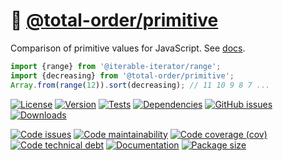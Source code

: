 :orange: [@total-order/primitive](https://total-order.github.io/primitive)
==

Comparison of primitive values for JavaScript.
See [docs](https://total-order.github.io/primitive/index.html).

```js
import {range} from '@iterable-iterator/range';
import {decreasing} from '@total-order/primitive';
Array.from(range(12)).sort(decreasing); // 11 10 9 8 7 ...
```

[![License](https://img.shields.io/github/license/total-order/primitive.svg)](https://raw.githubusercontent.com/total-order/primitive/main/LICENSE)
[![Version](https://img.shields.io/npm/v/@total-order/primitive.svg)](https://www.npmjs.org/package/@total-order/primitive)
[![Tests](https://img.shields.io/github/workflow/status/total-order/primitive/ci:test?event=push&label=tests)](https://github.com/total-order/primitive/actions/workflows/ci:test.yml?query=branch:main)
[![Dependencies](https://img.shields.io/librariesio/github/total-order/primitive.svg)](https://github.com/total-order/primitive/network/dependencies)
[![GitHub issues](https://img.shields.io/github/issues/total-order/primitive.svg)](https://github.com/total-order/primitive/issues)
[![Downloads](https://img.shields.io/npm/dm/@total-order/primitive.svg)](https://www.npmjs.org/package/@total-order/primitive)

[![Code issues](https://img.shields.io/codeclimate/issues/total-order/primitive.svg)](https://codeclimate.com/github/total-order/primitive/issues)
[![Code maintainability](https://img.shields.io/codeclimate/maintainability/total-order/primitive.svg)](https://codeclimate.com/github/total-order/primitive/trends/churn)
[![Code coverage (cov)](https://img.shields.io/codecov/c/gh/total-order/primitive/main.svg)](https://codecov.io/gh/total-order/primitive)
[![Code technical debt](https://img.shields.io/codeclimate/tech-debt/total-order/primitive.svg)](https://codeclimate.com/github/total-order/primitive/trends/technical_debt)
[![Documentation](https://total-order.github.io/primitive/badge.svg)](https://total-order.github.io/primitive/source.html)
[![Package size](https://img.shields.io/bundlephobia/minzip/@total-order/primitive)](https://bundlephobia.com/result?p=@total-order/primitive)
